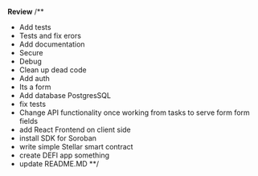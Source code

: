 **Review**
/**
- Add tests
- Tests and fix erors
- Add documentation
- Secure
- Debug
- Clean up dead code
- Add auth
- Its a form
- Add database PostgresSQL
- fix tests
- Change API functionality once working from tasks to serve form form fields
- add React Frontend on client side
- install SDK for Soroban
- write simple Stellar smart contract
- create DEFI app something
- update README.MD
**/